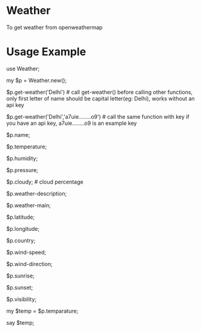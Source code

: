 # Weather
To get weather from openweathermap

# Usage Example

use Weather;

my $p = Weather.new();

$p.get-weather('Delhi') # call get-weather() before calling other functions, only first letter of name should be capital letter(eg: Delhi), works without an api key

$p.get-weather('Delhi','a7uie........o9')  # call the same function with key if you have an api key, a7uie........o9 is an example key

$p.name;   

$p.temperature;

$p.humidity;

$p.pressure;

$p.cloudy;     # cloud percentage

$p.weather-description;

$p.weather-main;

$p.latitude;

$p.longitude;

$p.country;

$p.wind-speed;

$p.wind-direction;

$p.sunrise;

$p.sunset;

$p.visibility;  


my $temp = $p.temparature;

say $temp;
